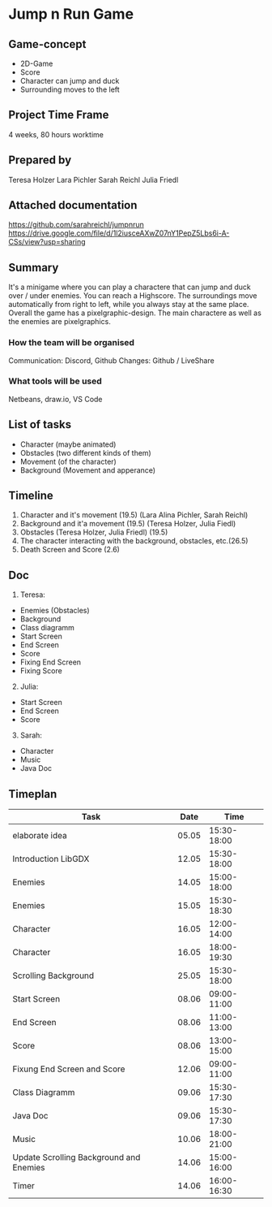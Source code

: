 # Jump n Run Game

## Game-concept

- 2D-Game
- Score
- Character can jump and duck
- Surrounding moves to the left

## Project Time Frame

4 weeks, 80 hours worktime

## Prepared by

Teresa Holzer
Lara Pichler
Sarah Reichl
Julia Friedl

## Attached documentation

https://github.com/sarahreichl/jumpnrun
https://drive.google.com/file/d/1l2iusceAXwZ07nY1PepZ5Lbs6i-A-CSs/view?usp=sharing

## Summary

It's a minigame where you can play a charactere that can jump and duck over / under enemies. You can reach a Highscore. The surroundings move automatically from right to left, while you always stay at the same place. Overall the game has a pixelgraphic-design. The main charactere as well as the enemies are pixelgraphics.

### How the team will be organised

Communication: Discord, Github
Changes: Github / LiveShare

### What tools will be used

Netbeans, draw.io, VS Code

## List of tasks

- Character (maybe animated)
- Obstacles (two different kinds of them)
- Movement (of the character)
- Background (Movement and apperance)

## Timeline

1. Character and it's movement (19.5) (Lara Alina Pichler, Sarah Reichl)
2. Background and it'a movement (19.5) (Teresa Holzer, Julia Fiedl)
3. Obstacles (Teresa Holzer, Julia Friedl) (19.5)
4. The character interacting with the background, obstacles, etc.(26.5)
5. Death Screen and Score (2.6)

## Doc

1. Teresa:

- Enemies (Obstacles)
- Background
- Class diagramm
- Start Screen
- End Screen
- Score
- Fixing End Screen
- Fixing Score

2. Julia:

- Start Screen
- End Screen
- Score

3. Sarah:

- Character
- Music
- Java Doc

## Timeplan

| Task                                    | Date  | Time        |
| --------------------------------------- | ----- | ----------- |
| elaborate idea                          | 05.05 | 15:30-18:00 |
| Introduction LibGDX                     | 12.05 | 15:30-18:00 |
| Enemies                                 | 14.05 | 15:00-18:00 |
| Enemies                                 | 15.05 | 15:30-18:30 |
| Character                               | 16.05 | 12:00-14:00 |
| Character                               | 16.05 | 18:00-19:30 |
| Scrolling Background                    | 25.05 | 15:30-18:00 |
| Start Screen                            | 08.06 | 09:00-11:00 |
| End Screen                              | 08.06 | 11:00-13:00 |
| Score                                   | 08.06 | 13:00-15:00 |
| Fixung End Screen and Score             | 12.06 | 09:00-11:00 |
| Class Diagramm                          | 09.06 | 15:30-17:30 |
| Java Doc                                | 09.06 | 15:30-17:30 |
| Music                                   | 10.06 | 18:00-21:00 |
| Update Scrolling Background and Enemies | 14.06 | 15:00-16:00 |
| Timer                                   | 14.06 | 16:00-16:30 |
